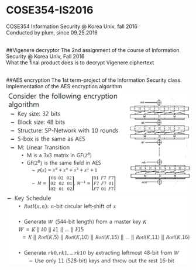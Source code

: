# COSE354-IS2016
COSE354 Information Security @ Korea Univ, fall 2016 <br>
Conducted by plum, since 09.25.2016 <br><br>

##Vigenere decryptor
The 2nd assignment of the course of Information Security @ Korea Univ, Fall 2016 <br>
What the final product does is to decrypt Vigenere ciphertext<br><br>

##AES encryption
The 1st term-project of the Information Security class.<br>
Implementation of the AES encryption algorithm<br>
![image title](https://github.com/plumlike/COSE354-IS2016/blob/master/AES%20encryption/desc_1.PNG)<br>
![image title](https://github.com/plumlike/COSE354-IS2016/blob/master/AES%20encryption/desc_2.PNG)

